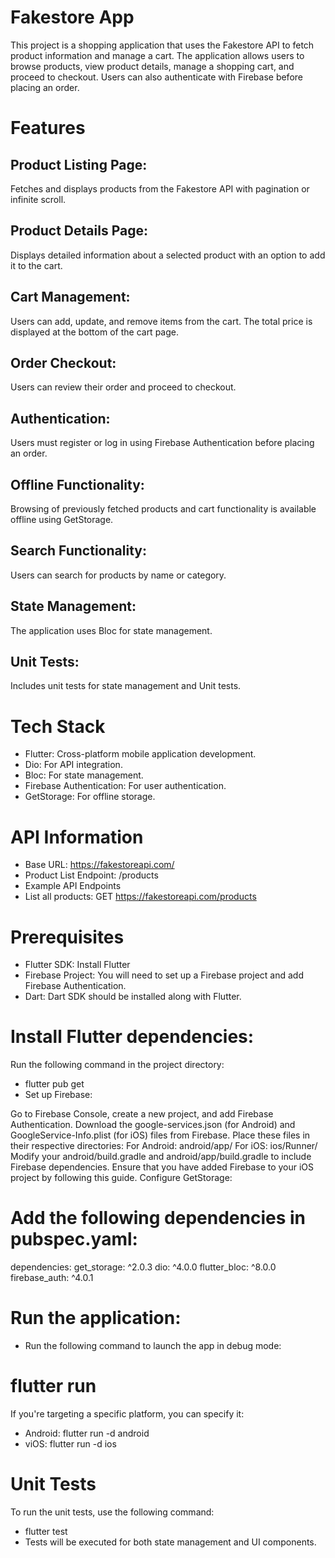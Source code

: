 # Fakestore App
This project is a shopping application that uses the Fakestore API to fetch product information and manage a cart. The application allows users to browse products, view product details, manage a shopping cart, and proceed to checkout. Users can also authenticate with Firebase before placing an order.

# Features

## Product Listing Page: 
Fetches and displays products from the Fakestore API with pagination or infinite scroll.

## Product Details Page: 
Displays detailed information about a selected product with an option to add it to the cart.

## Cart Management: 
Users can add, update, and remove items from the cart. The total price is displayed at the bottom of the cart page.

## Order Checkout: 
Users can review their order and proceed to checkout.

## Authentication: 
Users must register or log in using Firebase Authentication before placing an order.

## Offline Functionality: 
Browsing of previously fetched products and cart functionality is available offline using GetStorage.

## Search Functionality: 
Users can search for products by name or category.

## State Management: 
The application uses Bloc for state management.

## Unit Tests: 
Includes unit tests for state management and Unit tests.

# Tech Stack
 - Flutter: Cross-platform mobile application development.
 - Dio: For API integration.
 - Bloc: For state management.
 - Firebase Authentication: For user authentication.
 - GetStorage: For offline storage.

# API Information
- Base URL: https://fakestoreapi.com/
- Product List Endpoint: /products
- Example API Endpoints
- List all products: GET https://fakestoreapi.com/products



# Prerequisites
 - Flutter SDK: Install Flutter
 - Firebase Project: You will need to set up a Firebase project and add Firebase Authentication.
 - Dart: Dart SDK should be installed along with Flutter.

# Install Flutter dependencies:
Run the following command in the project directory:

- flutter pub get
- Set up Firebase:

Go to Firebase Console, create a new project, and add Firebase Authentication.
Download the google-services.json (for Android) and GoogleService-Info.plist (for iOS) files from Firebase.
Place these files in their respective directories:
For Android: android/app/
For iOS: ios/Runner/
Modify your android/build.gradle and android/app/build.gradle to include Firebase dependencies.
Ensure that you have added Firebase to your iOS project by following this guide.
Configure GetStorage:

# Add the following dependencies in pubspec.yaml:

dependencies:
  get_storage: ^2.0.3
  dio: ^4.0.0
  flutter_bloc: ^8.0.0
  firebase_auth: ^4.0.1

# Run the application:

- Run the following command to launch the app in debug mode:

# flutter run
If you're targeting a specific platform, you can specify it:

- Android: flutter run -d android
- viOS: flutter run -d ios


# Unit Tests
To run the unit tests, use the following command:

- flutter test
- Tests will be executed for both state management and UI components.
